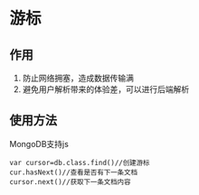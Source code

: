 # 游标

## 作用
1. 防止网络拥塞，造成数据传输满
2. 避免用户解析带来的体验差，可以进行后端解析

## 使用方法
MongoDB支持js

```
var cursor=db.class.find()//创建游标
cur.hasNext()//查看是否有下一条文档
cursor.next()//获取下一条文档内容
```